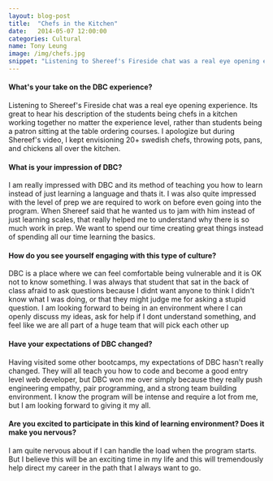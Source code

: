 ```yaml
---
layout: blog-post
title:  "Chefs in the Kitchen"
date:   2014-05-07 12:00:00
categories: Cultural
name: Tony Leung
image: /img/chefs.jpg 
snippet: "Listening to Shereef's Fireside chat was a real eye opening experience.  Its great to hear his description of the students being chefs in a kitchen working together no matter the experience level, rather than students being a patron sitting at the table ordering courses. "
---
```

#### What's your take on the DBC experience?

Listening to Shereef's Fireside chat was a real eye opening experience.  Its great to hear his description of the students being chefs in a kitchen working together no matter the experience level, rather than students being a patron sitting at the table ordering courses.  I apologize but during Shereef's video, I kept envisioning 20+ swedish chefs, throwing pots, pans, and chickens all over the kitchen. 

#### What is your impression of DBC?

I am really impressed with DBC and its method of teaching you how to learn instead of just learning a language and thats it.  I was also quite impressed with the level of prep we are required to work on before even going into the program.  When Shereef said that he wanted us to jam with him instead of just learning scales, that really helped me to understand why there is so much work in prep.  We want to spend our time creating great things instead of spending all our time learning the basics.     

#### How do you see yourself engaging with this type of culture?

DBC is a place where we can feel comfortable being vulnerable and it is OK not to know something.  I was always that student that sat in the back of class afraid to ask questions because I didnt want anyone to think I didn't know what I was doing, or that they might judge me for asking a stupid question.  I am looking forward to being in an environment where I can openly discuss my ideas, ask for help if I dont understand something, and feel like we are all part of a huge team that will pick each other up

#### Have your expectations of DBC changed?

Having visited some other bootcamps, my expectations of DBC hasn't really changed.  They will all teach you how to code and become a good entry level web developer, but DBC won me over simply because they really push engineering empathy, pair programming, and a strong team building environment.   I know the program will be intense and require a lot from me, but I am looking forward to giving it my all.

#### Are you excited to participate in this kind of learning environment? Does it make you nervous?

I am quite nervous about if I can handle the load when the program starts.   But I believe this will be an exciting time in my life and this will tremendously help direct my career in the path that I always want to go.  